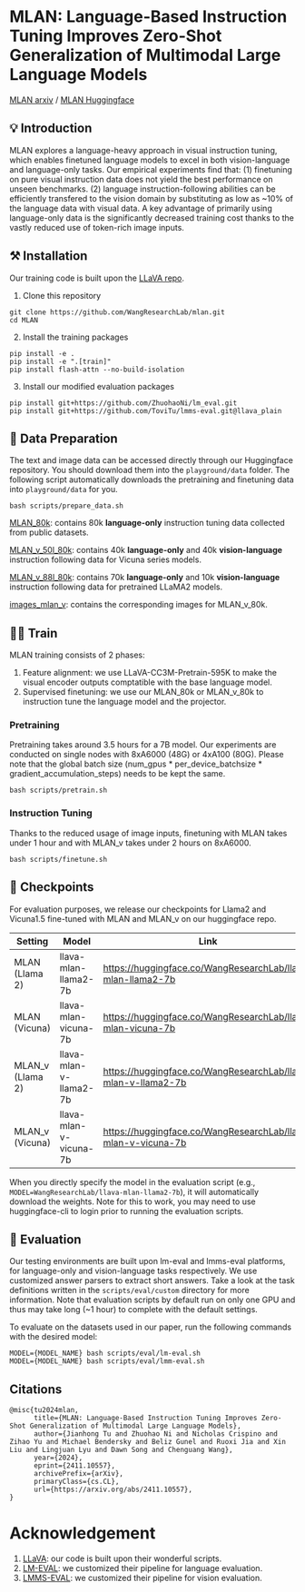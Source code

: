 # MLAN: Language-Based Instruction Tuning Improves Zero-Shot Generalization of Multimodal Large Language Models

[MLAN arxiv](https://arxiv.org/abs/2411.10557) / [MLAN Huggingface](https://huggingface.co/collections/WangResearchLab/mlan-673be70728a904fca2c2a661) 

## 💡 Introduction

MLAN explores a language-heavy approach in visual instruction tuning, 
which enables finetuned language models to excel in both vision-language and language-only tasks.
Our empirical experiments find that: 
(1) finetuning on pure visual instruction data does not yield the best performance on unseen benchmarks.
(2) language instruction-following abilities can be efficiently transfered to the vision domain by substituting as low as ~10% of the language data with visual data.
A key advantage of primarily using language-only data is the significantly decreased training cost 
thanks to the vastly reduced use of token-rich image inputs.

## ⚒️ Installation

Our training code is built upon the [LLaVA repo](https://github.com/haotian-liu/LLaVA).

1. Clone this repository
```
git clone https://github.com/WangResearchLab/mlan.git
cd MLAN
```

2. Install the training packages
```
pip install -e .
pip install -e ".[train]"
pip install flash-attn --no-build-isolation
```

3. Install our modified evaluation packages
```
pip install git+https://github.com/ZhuohaoNi/lm_eval.git
pip install git+https://github.com/ToviTu/lmms-eval.git@llava_plain
```

## 📖 Data Preparation

The text and image data can be accessed directly through our Huggingface repository. You should download them into the `playground/data` folder. The following script automatically downloads the pretraining and finetuning data into `playground/data` for you.

```
bash scripts/prepare_data.sh 
```

[MLAN_80k](https://huggingface.co/datasets/WangResearchLab/MLAN/resolve/main/MLAN_80k.json): contains 80k **language-only** instruction tuning data collected from public datasets.

[MLAN_v_50l_80k](https://huggingface.co/datasets/WangResearchLab/MLAN/resolve/main/MLAN_v_50l_80k.json): contains 40k **language-only** and 40k **vision-language** instruction following data for Vicuna series models.

[MLAN_v_88l_80k](https://huggingface.co/datasets/WangResearchLab/MLAN/resolve/main/MLAN_v_88l_80k.json): contains 70k **language-only** and 10k **vision-language** instruction following data for pretrained LLaMA2 models.

[images_mlan_v](https://huggingface.co/datasets/WangResearchLab/MLAN/resolve/main/images_mlan_v.zip): contains the corresponding images for MLAN_v_80k.

## 🏋️‍♂️ Train

MLAN training consists of 2 phases:

1. Feature alignment: we use LLaVA-CC3M-Pretrain-595K to make the visual encoder outputs comptatible with the base language model.
2. Supervised finetuning: we use our MLAN_80k or MLAN_v_80k to instruction tune the language model and the projector.

### Pretraining

Pretraining takes around 3.5 hours for a 7B model. Our experiments are conducted on single nodes with 8xA6000 (48G) or 4xA100 (80G). Please note that the global batch size (num_gpus * per_device_batchsize * gradient_accumulation_steps) needs to be kept the same.

```
bash scripts/pretrain.sh
```

### Instruction Tuning

Thanks to the reduced usage of image inputs, finetuning with MLAN takes under 1 hour and with MLAN_v takes under 2 hours on 8xA6000. 

```
bash scripts/finetune.sh
```

## 💾 Checkpoints

For evaluation purposes, we release our checkpoints for Llama2 and Vicuna1.5 fine-tuned with MLAN and MLAN_v on our huggingface repo.

| Setting        | Model                  | Link                                                   |
| -------------- | ---------------------- | -------------------------------------------------------|
MLAN (Llama 2) | llava-mlan-llama2-7b   | <https://huggingface.co/WangResearchLab/llava-mlan-llama2-7b>   |
MLAN (Vicuna) | llava-mlan-vicuna-7b   | <https://huggingface.co/WangResearchLab/llava-mlan-vicuna-7b>   |
MLAN_v (Llama 2) | llava-mlan-v-llama2-7b | <https://huggingface.co/WangResearchLab/llava-mlan-v-llama2-7b> |
MLAN_v (Vicuna) | llava-mlan-v-vicuna-7b | <https://huggingface.co/WangResearchLab/llava-mlan-v-vicuna-7b> |

When you directly specify the model in the evaluation script (e.g., `MODEL=WangResearchLab/llava-mlan-llama2-7b`), it will automatically download the weights. Note for this to work, you may need to use huggingface-cli to login prior to running the evaluation scripts.


## 📝 Evaluation

Our testing environments are built upon lm-eval and lmms-eval platforms, for language-only and vision-language tasks respectively. We use customized answer parsers to extract short answers. Take a look at the task definitions written in the `scripts/eval/custom` directory for more information. Note that evaluation scripts by default run on only one GPU and thus may take long (~1 hour) to complete with the default settings.

To evaluate on the datasets used in our paper, run the following commands with the desired model:
```
MODEL={MODEL_NAME} bash scripts/eval/lm-eval.sh
MODEL={MODEL_NAME} bash scripts/eval/lmm-eval.sh
```

## Citations
```
@misc{tu2024mlan,
      title={MLAN: Language-Based Instruction Tuning Improves Zero-Shot Generalization of Multimodal Large Language Models}, 
      author={Jianhong Tu and Zhuohao Ni and Nicholas Crispino and Zihao Yu and Michael Bendersky and Beliz Gunel and Ruoxi Jia and Xin Liu and Lingjuan Lyu and Dawn Song and Chenguang Wang},
      year={2024},
      eprint={2411.10557},
      archivePrefix={arXiv},
      primaryClass={cs.CL},
      url={https://arxiv.org/abs/2411.10557}, 
}
```

# Acknowledgement
1. [LLaVA](https://github.com/haotian-liu/LLaVA): our code is built upon their wonderful scripts.
2. [LM-EVAL](https://github.com/EleutherAI/lm-evaluation-harness): we customized their pipeline for language evaluation.
3. [LMMS-EVAL](https://github.com/EvolvingLMMs-Lab/lmms-eval): we customized their pipeline for vision evaluation. 
